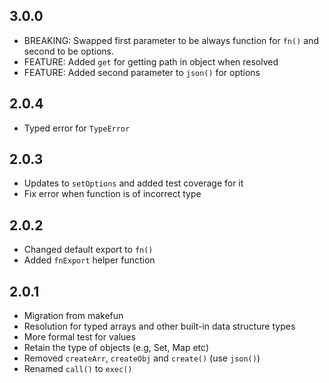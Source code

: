 ## 3.0.0
- BREAKING: Swapped first parameter to be always function for `fn()` and second to be options.
- FEATURE: Added `get` for getting path in object when resolved
- FEATURE: Added second parameter to `json()` for options

## 2.0.4
- Typed error for `TypeError`

## 2.0.3
- Updates to `setOptions` and added test coverage for it
- Fix error when function is of incorrect type

## 2.0.2
- Changed default export to `fn()`
- Added `fnExport` helper function

## 2.0.1
- Migration from makefun
- Resolution for typed arrays and other built-in data structure types
- More formal test for values
- Retain the type of objects (e.g, Set, Map etc)
- Removed `createArr`, `createObj` and `create()` (use `json()`)
- Renamed `call()` to `exec()`
